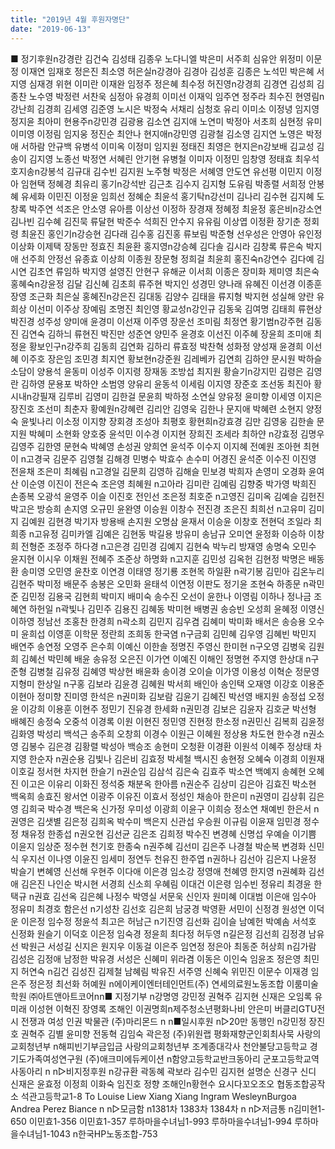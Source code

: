 ```yaml
---
title: "2019년 4월 후원자명단"
date: "2019-06-13"
---
```


■ 정기후원n강경란 김건숙 김성태 김종우 노다니엘 박은미 서주희 심유안 위정미 이문정 이재연 임재호 정은진 최소영 허은실n강경아 김경아 김성훈 김종은 노석민 박은혜 서지영 심재경 위현 이미란 이재완 임정주 정은혜 최수정 허진영n강경희 김경연 김성희 김종찬 노수영 박정련 서찬욱 심정아 유경희 이미선 이재익 임주연 정주라 최수진 현영림n강난희 김경희 김세영 김준영 노시은 박정숙 서채리 심청호 유리 이미소 이정녕 임지영 정지윤 최아미 현용주n강민경 김광용 김소연 김지애 노연미 박정아 서초희 심현정 유미 이미영 이정림 임지웅 정진순 최안나 현지애n강민영 김광철 김소영 김지연 노영은 박정애 서하람 안규백 유병석 이미옥 이정미 임지원 정태진 최영은 현지은n강보배 김교성 김송이 김지영 노종선 박정연 서혜린 안기현 유병철 이미자 이정민 임창영 정태효 최우석 호지송n강봉석 김규대 김수빈 김지원 노주형 박정은 서혜영 안도연 유선평 이민지 이정아 임현택 정혜경 최유리 홍기n강석반 김근초 김수지 김지형 도유림 박종렬 서희정 안봉혜 유세화 이민진 이정윤 임희선 정혜순 최윤석 홍기탁n강선미 김나리 김수현 김지혜 도창록 박주연 석조은 안소영 유아름 이상선 이정하 장경재 정혜정 최윤정 홍은비n강소연 김나빈 김수혜 김진묵 류달현 박준수 석희진 안수지 유유림 이상엽 이정환 장기춘 정회령 최윤진 홍인기n강승현 김다래 김수홍 김진홍 류보림 박준형 선우성은 안영아 유인정 이상화 이제택 장동만 정효진 최윤환 홍지영n강승혜 김다솔 김시라 김창록 류은숙 박지애 선주희 안정선 유종효 이상희 이종원 장문형 정희걸 최윤희 홍진숙n강연수 김다예 김시연 김초연 류임하 박지영 설영진 안현구 유해균 이서희 이종은 장미화 제미영 최은숙 홍혜숙n강윤정 김달 김신혜 김초희 류주현 박지인 성경민 양나래 유혜진 이선경 이종훈 장영 조근화 최은실 홍혜진n강은진 김대동 김양수 김태을 류지형 박지현 성실해 양란 유희상 이선미 이주상 장예림 조명진 최인영 황교성n강인규 김동욱 김여명 김태희 류현상 박진경 성주성 양미애 윤경미 이선재 이주영 장운선 조미림 최정연 황기범n강주현 김동진 김연숙 김하늬 류현진 박진만 성준연 양민주 윤경호 이선진 이주혜 장윤희 조미애 최정윤 황보인구n강주희 김동희 김연화 김하리 류효정 박찬혁 성화정 양성재 윤경희 이선혜 이주호 장은임 조민경 최지연 황보현n강준원 김레베카 김연희 김하얀 문시원 박하슬 소담이 양용석 윤동미 이성주 이지령 장재동 조방섭 최지원 황슬기n강지민 김령은 김영란 김하영 문용포 박하얀 소범영 양유리 윤동석 이세림 이지영 장준호 조선동 최진아 황시내n강필재 김루비 김영미 김한걸 문윤희 박하정 소연실 양유정 윤미향 이세영 이지은 장진호 조선미 최춘자 황예원n강혜련 김리안 김영욱 김한나 문지애 박혜련 소현지 양정숙 윤빛나리 이소정 이지향 장회경 조성아 최평호 황현희n강효경 김만 김영웅 김한솔 문지원 박혜미 소현화 양호중 윤석민 이수경 이지현 장희진 조세라 최하얀 n강효정 김명우 김영주 김한영 문현숙 박혜영 손성권 양희연 윤석주 이수지 이지혜 전예원 조아현 최현이 n고경국 김문주 김영철 김해경 민병수 박효수 손수미 어경진 윤석준 이수진 이진영 전윤채 조은미 최혜림 n고경일 김문희 김영하 김해슬 민보경 박희자 손영미 오경화 윤여산 이순영 이진이 전은숙 조은영 최혜원 n고아라 김미란 김예림 김향중 박가영 박희진 손종복 오광석 윤영주 이슬 이진호 전인선 조은정 최호준 n고영진 김미옥 김예슬 김헌진 박고은 방승희 손지영 오규민 윤완영 이승원 이창수 전진경 조은진 최희선 n고유미 김미지 김예원 김현경 박기자 방용배 손지원 오명삼 윤재서 이승윤 이창호 전현덕 조일라 최희종 n고유정 김미카엘 김예은 김현동 박길용 방유미 송남규 오미연 윤정화 이승하 이창희 전형준 조정주 하다경 n고은경 김민경 김예지 김현숙 박누리 방재영 송명숙 오민수 윤지현 이시우 이채원 전혜주 조준상 하명화 n고지훈 김민성 김옥헌 김현정 박명은 배동환 송미영 오민영 윤찬호 이연경 이태영 정기룡 조현목 하일환 n곽기봉 김민아 김온누리 김현주 박미정 배문주 송봉은 오민화 윤태석 이연정 이판도 정기윤 조현숙 하종문 n곽민준 김민정 김용국 김현희 박미지 배미숙 송수진 오선이 윤한나 이영림 이하나 정나금 조혜연 하헌일 n곽빛나 김민주 김용진 김혜동 박미현 배병권 송승빈 오성희 윤혜정 이영신 이하영 정남선 조홍찬 한경희 n곽소희 김민지 김우겸 김혜미 박미화 배서은 송승용 오수미 윤희섭 이영훈 이학문 정란희 조희동 한국염 n구금회 김민혜 김우영 김혜빈 박민지 배연주 송연정 오영주 은수희 이예신 이한솔 정명진 주영신 한미현 n구오영 김병욱 김원희 김혜선 박민혜 배윤 송유정 오은진 이가연 이예진 이해인 정명현 주지영 한상대 n구준형 김병철 김유정 김혜영 박상현 배윤화 송이경 오이슬 이가영 이용성 이혁순 정문영 지형미 한상일 n구홍 김보라 김윤경 김혜원 박서희 배인아 송인택 오재영 이강호 이용준 이현아 정미향 진미영 한석은 n권미화 김보람 김윤기 김혜진 박선영 배지원 송정섭 오정윤 이강희 이용훈 이현주 정민기 진유경 한세화 n권민경 김보은 김윤자 김호균 박선형 배혜진 송정숙 오중석 이경록 이원 이현진 정민영 진현정 한소정 n권민신 김복희 김윤정 김화영 박성리 백석근 송주희 오창희 이경수 이원근 이혜원 정상용 차도현 한수경 n권소영 김봉수 김은경 김황렬 박성아 백승조 송현미 오청환 이경환 이원석 이혜주 정상태 차지영 한순자 n권순용 김빛나 김은비 김효정 박세철 백시진 송현정 오혜숙 이경희 이원재 이호길 정서현 차지현 한슬기 n권순임 김삼석 김은숙 김효주 박소연 백예지 송혜현 오혜진 이고은 이유리 이화진 정석중 채분옥 한아름 n권순주 김상미 김은아 김효진 박소현 백옥희 송효진 왕서연 이광주 이유진 이효서 정성인 채송아 한은미 n권영미 김상휘 김은영 김희국 박수경 백은옥 신가정 우미성 이광희 이윤구 이희승 정소연 채예빈 한은서 n권영은 김샛별 김은정 김희옥 박수미 백은지 신관섭 우승원 이규림 이윤재 임민경 정수정 채유정 한종섭 n권오현 김선균 김은조 김희정 박수진 변경혜 신명섭 우예슬 이기쁨 이윤지 임상준 정수현 천기호 한종숙 n권주혜 김선미 김은주 나경철 박순복 변경화 신민식 우지선 이나영 이윤진 임세미 정연두 천유진 한주엽 n권하나 김선아 김은지 나윤정 박슬기 변혜영 신선해 우현주 이다애 이은경 임소강 정영애 천혜영 한지영 n권혜화 김선애 김은진 나인순 박시현 서경희 신소희 우혜림 이대건 이은령 임수빈 정유리 최경윤 한택규 n권효 김선옥 김은혜 나정수 박영실 서문욱 신인자 원미혜 이대범 이은애 임수아 정유미 최경호 함은선 n기성찬 김선호 김은희 남궁경 박영환 서민이 신정경 원성연 이덕운 이은정 임수정 정윤석 최고은 허남근 n기진영 김선화 김이슬 남예헌 박예솜 서석호 신정화 원슬기 이덕호 이은정 임숙경 정윤희 최다정 허두영 n길은정 김선희 김정경 남유선 박원근 서성길 신지은 원지우 이동걸 이은주 임연정 정은아 최동준 허상희 n김가람 김성은 김정애 남정한 박유경 서성은 신혜미 위라겸 이동은 이인숙 임윤조 정은영 최민지 허연숙 n김건 김성진 김제철 남혜림 박유진 서주영 신혜숙 위민진 이문수 이재경 임은주 정은정 최선화 허예원 n에이케이엔터테인먼트(주) 연세의료원노동조합 이룸미술학원 ㈜아트앤아트코어nn■ 지정기부 n강명영 강민정 권혁주 김지현 신재은 오임록 유미래 이성현 이혁진 장영록 조해인 이권명희n제주청소년평화나비 안은미 버클리GTU전시 전쟁과 여성 인권 박물관 (주)마리몬드 n n■일시후원 n▷20만 동행인 n강민정 장진호 권혁주 김별 윤미향 전동혁 김임숙 곽은정 (주)위원랩 평화재향군인회최사묵 사랑의교회청년부 n해피빈기부금입금 사랑의교회청년부 조계종대각사 천안불당고등학교 경기도가족여성연구원 (주)애크미에듀케이션 n함양고등학교반크동아리 군포고등학교역사동아리 n n▷비지정후원 n강규환 곽동혜 곽보라 김수민 김지현 설명순 신경구 신디 신재은 윤효정 이정희 이화숙 임진호 정향 조해인n황현수 요시다꼬오조오 협동조합공작소 석관고등학교1-8 To Louise Liew Xiang Xiang Ingram WesleynBurgoa Andrea Perez Biance n n▷모금함 n1381차 1383차 1384차 n n▷저금통 n김미현1-650 이민효1-356 이민효1-357 루하마을수녀님1-993 루하마을수녀님1-994 루하마을수녀님1-1043 n한국HP노동조합-753
